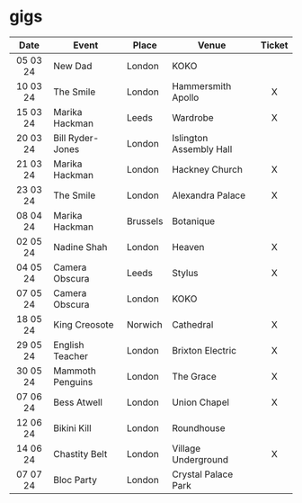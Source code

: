 # gigs
|Date|Event|Place|Venue|Ticket|
|:--:|-----|----|-----|:----:|
|05 03 24|New Dad|London|KOKO|
|10 03 24|The Smile|London|Hammersmith Apollo|X|
|15 03 24|Marika Hackman|Leeds|Wardrobe|X|
|20 03 24|Bill Ryder-Jones|London|Islington Assembly Hall|
|21 03 24|Marika Hackman|London|Hackney Church|X|
|23 03 24|The Smile|London|Alexandra Palace|X|
|08 04 24|Marika Hackman|Brussels|Botanique|
|02 05 24|Nadine Shah|London|Heaven|X|
|04 05 24|Camera Obscura|Leeds|Stylus|X|
|07 05 24|Camera Obscura|London|KOKO|
|18 05 24|King Creosote|Norwich|Cathedral|X|
|29 05 24|English Teacher|London|Brixton Electric|X|
|30 05 24|Mammoth Penguins|London|The Grace|X|
|07 06 24|Bess Atwell|London|Union Chapel|X|
|12 06 24|Bikini Kill|London|Roundhouse|
|14 06 24|Chastity Belt|London|Village Underground|X|
|07 07 24|Bloc Party|London|Crystal Palace Park|
